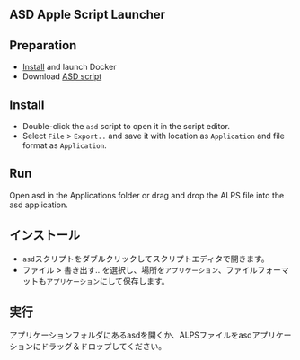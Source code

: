 ## ASD Apple Script Launcher

## Preparation

* [Install](https://docs.docker.com/desktop/install/mac-install/) and launch Docker
* Download [ASD script](https://github.com/alps-asd/asd-launcher/archive/refs/tags/v1.zip)

## Install

* Double-click the `asd` script to open it in the script editor.
* Select `File` > `Export..` and save it with location as `Application` and file format as `Application`.

## Run

Open asd in the Applications folder or drag and drop the ALPS file into the asd application.

## インストール

* `asd`スクリプトをダブルクリックしてスクリプトエディタで開きます。
* ファイル > 書き出す.. を選択し、場所を`アプリケーション`、ファイルフォーマットも`アプリケーション`にして保存します。

## 実行

アプリケーションフォルダにあるasdを開くか、ALPSファイルをasdアプリケーションにドラッグ＆ドロップしてください。
